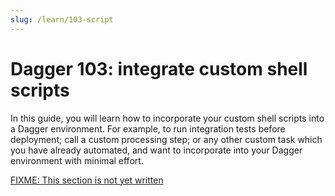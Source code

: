 ```yaml
---
slug: /learn/103-script
---
```


# Dagger 103: integrate custom shell scripts

In this guide, you will learn how to incorporate your custom shell scripts into a Dagger environment. For example, to run integration tests before deployment; call a custom processing step; or any other custom task which you have already automated, and want to incorporate into your Dagger environment with minimal effort.

[FIXME: This section is not yet written](https://github.com/dagger/dagger/blob/main/CONTRIBUTING.md)
